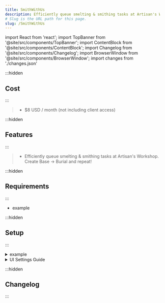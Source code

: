 ```yaml
---
title: SmithWithUs
description: Efficiently queue smelting & smithing tasks at Artisan's Workshop. Create Base -> Burial and repeat!.
# Slug is the URL path for this page.
slug: /SmithWithUs
---
```


import React from 'react';
import TopBanner from '@site/src/components/TopBanner';
import ContentBlock from '@site/src/components/ContentBlock';
import Changelog from '@site/src/components/Changelog';
import BrowserWindow from '@site/src/components/BrowserWindow';
import changes from './changes.json'

<TopBanner title="SmithWithUs" version="v1.0.6" skill="Smithing">
</TopBanner>

:::hidden

## Cost

:::

<ContentBlock title="Cost">

> - $8 USD / month (not including client access)

</ContentBlock>

:::hidden

## Features

:::

<ContentBlock title="Features">

> - Efficiently queue smelting & smithing tasks at Artisan's Workshop. Create Base -> Burial and repeat!

</ContentBlock>

:::hidden

## Requirements

:::
<ContentBlock title="Requirements">

- example

</ContentBlock>

:::hidden

## Setup

:::
<ContentBlock title="Setup">

<details>
<summary>example</summary>

- example

</details>

<details>
<summary>UI Settings Guide</summary>

- example

</details>

</ContentBlock>

:::hidden

## Changelog

:::

<Changelog changes={changes}>

</Changelog>
